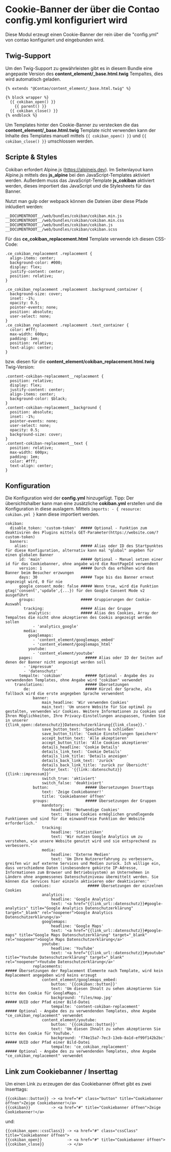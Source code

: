 # Cookie-Banner der über die Contao config.yml konfiguriert wird

Diese Modul erzeugt einen Cookie-Banner der rein über die "config.yml" von contao konfiguriert und eingebunden wird.

## Twig-Support

Um den Twig-Support zu gewährleisten gibt es in diesem Bundle eine angepaste Version des **content\_element/\_base.html.twig** Tempaltes, dies wird automatisch geladen.

```
{% extends "@Contao/content_element/_base.html.twig" %}

{% block wrapper %}
  {{ cokiban_open() }}
    {{ parent() }}
  {{ cokiban_close() }}
{% endblock %}
```

Um Templates hinter den Cookie-Banner zu verstecken die das **content\_element/\_base.html.twig** Template nicht verwenden kann der Inhalte des Templates manuell mittels ``{{ cokiban_open() }}`` und ``{{ cokiban_close() }}`` umschlossen werden.

## Scripte & Styles

Cokiban erfordert Alpine.js (<https://alpinejs.dev>). Im Seitenlayout kann Alpine.js mittels des **js_alpine** bei den JavaScript-Templates aktiviert werden. Außerdem muss das JavaScript-Template **js_cokiban** aktiviert werden, dieses importiert das JavaScript und die Stylesheets für das Banner.

Nutzt man gulp oder webpack können die Dateien über diese Pfade inkludiert werden:

```
__DOCUMENTROOT__/web/bundles/cokiban/cokiban.min.js
__DOCUMENTROOT__/web/bundles/cokiban/cokiban.min.css
__DOCUMENTROOT__/web/bundles/cokiban/cokiban.js
__DOCUMENTROOT__/web/bundles/cokiban/cokiban.scss
```

Für das **ce\_cokiban\_replacement.html** Template verwende ich diesen CSS-Code:

```
.ce_cokiban_replacement .replacement {
  align-items: center;
  background-color: #000;
  display: flex;
  justify-content: center;
  position: relative;
}

.ce_cokiban_replacement .replacement .background_container {
  background-size: cover;
  inset: -1%;
  opacity: 0.5;
  pointer-events: none;
  position: absolute;
  user-select: none;
}
.ce_cokiban_replacement .replacement .text_container {
  color: #fff;
  max-width: 600px;
  padding: 1em;
  position: relative;
  text-align: center;
}
```

bzw. diesen für die **content\_element/cokiban\_replacement.html.twig** Twig-Version:

```
.content-cokiban-replacement__replacement {
  position: relative;
  display: flex;
  justify-content: center;
  align-items: center;
  background-color: $black;
}
.content-cokiban-replacement__background {
  position: absolute;
  inset: -1%;
  pointer-events: none;
  user-select: none;
  opacity: 0.5;
  background-size: cover;
}
.content-cokiban-replacement__text {
  position: relative;
  max-width: 600px;
  padding: 1em;
  color: #fff;
  text-align: center;
}
```

## Konfiguration

Die Konfiguration wird der **config.yml** hinzugefügt. Tipp: Der übersichtshalber kann man eine zusätzliche **cokiban.yml** erstellen und die Konfiguration in diese auslagern. Mittels `imports: - { resource: cokiban.yml }` kann diese importiert werden.

```
cokiban:
  disable_token: 'custom-token'  ##### Optional - Funktion zum deaktiviren des Plugins mittels GET-Parameter(https://website.com/?custom-token)
  banners:
    alias:                       ##### Alias oder ID des Startpunktes für diese Konfiguration, alternativ kann mal "global" angeben für einen globalen Banner
      id: 'main'                 ##### Optional - Manuel setzen einer id für das Cookiebanner, ohne angabe wird die RootPageId verwendent
      version: 1                 ##### Durch das erhöhen wird das Banner beim Besucher erzwungen
      days: 30                   ##### Tage bis das Banner erneut angezeigt wird, 0 für nie
      google_consent_mode: false ##### Wenn true, wird die Funktion gtag('consent','update',{...}) für den Google Consent Mode v2 ausgeführt
      groups:                    ##### Gruppierungen der Cookie-Auswahl
        tracking:                ##### Alias der Gruppe
          analytics:             ##### Alias des Cookies, Array der Tempaltes die nicht ohne akzeptieren des Cookis angezeigt werden sollen
            - 'analytics_google'
        media:
          googlemaps:
            - 'content_element/googlemaps_embed'
            - 'content_element/googlemaps_html'
          youtube:
            - 'content_element/youtube'
      pages:                       ##### Alias oder ID der Seiten auf denen der Banner nicht angezeigt werden soll
        - 'impressum'
        - 'datenschutz'
      tempalte: 'cokiban'          ##### Optional - Angabe des zu verwendenden Templates, ohne Angabe wird "cokiban" verwendet
    translations:                  ##### Übersetzungen
        de:                        ##### Kürzel der Sprache, als fallback wird die erste angegeben Sprache verwendent 
            banner:
                main_headline: 'Wir verwenden Cookies'
                main_text: 'Um unsere Website für Sie optimal zu gestalten, verwenden wir Cookies. Weitere Informationen zu Cookies und Ihren Möglichkeiten, Ihre Privacy-Einstellungen anzupassen, finden Sie in unserer {{link_open::datenschutz}}Datenschutzerklärung{{link_close}}.'
                save_button_text: 'Speichern & schließen'
                save_button_title: 'Cookie Einstellungen Speichern'
                accept_button_text: 'Alle akzeptieren'
                accept_button_title: 'Alle Cookies akzeptieren'
                details_headline: 'Cookie Details'
                details_link_text: 'Cookie Details'
                details_link_title: 'Details anzeigen'
                details_back_link_text: 'zurück'
                details_back_link_title: 'zurück zur Übersicht'
                footer_text: '{{link::datenschutz}} {{link::impressum}}'
                switch_true: 'aktiviert'
                switch_false: 'deaktiviert'
            button:                ##### Übersetzungen Inserttags
                text: 'Zeige Cookiebanner!'
                title: 'Cookiebanner öffnen'
            groups:                ##### Übersetzungen der Gruppen
                mandotory:
                    headline: 'Notwendige Cookies'
                    text: 'Diese Cookies ermöglichen grundlegende Funktionen und sind für die einwandfreie Funktion der Website erforderlich.'
                tracking:
                    headline: 'Statistiken'
                    text: 'Wir nutzen Google Analytics um zu verstehen, wie unsere Website genutzt wird und sie entsprechend zu verbessern.'
                media:
                    headline: 'Externe Medien'
                    text: 'Um Ihre Nutzererfahrung zu verbessern, greifen wir auf externe Services und Medien zurück. Ich willige ein, dass verschiedene Daten (insbesondere gekürzte IP-Adresse, Informationen zum Browser und Betriebssystem) an Unternehmen in Ländern ohne angemessenes Datenschutzniveau übermittelt werden. Sie können die Services hier einzeln aktivieren oder deaktivieren:'
            cookies:                ##### Übersetzungen der einzelnen Cookies
                analytics:
                    headline: 'Google Analytics'
                    text: '<a href="{{link_url::datenschutz}}#google-analytics" title="Google Analytics Datenschutzerklärung" target="_blank" rel="noopener">Google Analytics Datenschutzerklärung</a>'
                googlemaps:
                    headline: 'Google Maps'
                    text: '<a href="{{link_url::datenschutz}}#google-maps" title="Google Maps Datenschutzerklärung" target="_blank" rel="noopener">Google Maps Datenschutzerklärung</a>'
                youtube:
                    headline: 'YouTube'
                    text: '<a href="{{link_url::datenschutz}}#youtube" title="Youtube Datenschutzerklärung" target="_blank" rel="noopener">Youtube Datenschutzerklärung</a>'
            replacements:                                                       ##### Übersetzungen der Replacement Elemente nach Template, wird kein Replacement angegeben wird keins erzeugt
                content_element/googlemaps_embed:
                    button: '{{cokiban::button}}'
                    text: 'Um diesen Ihnalt zu sehen akzeptieren Sie bitte den Cookie für GoogleMaps.'
                    background: 'files/map.jpg'                                 ##### UUID oder Pfad einer Bild-Datei
                    tempalte: 'content-cokiban-replacement'                     ##### Optional - Angabe des zu verwendenden Templates, ohne Angabe "ce_cokiban_replacement" verwendet
                content_element/youtube:
                    button: '{{cokiban::button}}'
                    text: 'Um diesen Ihnalt zu sehen akzeptieren Sie bitte den Cookie für YouTube.'
                    background: 'f74e15a7-7ec3-13eb-8a1d-ef99f142b2bc'          ##### UUID oder Pfad einer Bild-Datei
                    tempalte: 'ce_cokiban_replacement'                          ##### Optional - Angabe des zu verwendenden Templates, ohne Angabe "ce_cokiban_replacement" verwendet

```

## Link zum Cookiebanner / Inserttag

Um einen Link zu erzeugen der das Cookiebanner öffnet gibt es zwei Inserttags:

```
{{cokiban::button}} -> <a href="#" class="button" title="Cookiebanner öffnen">Zeige Cookiebanner!</a>
{{cokiban}}         -> <a href="#" title="Cookiebanner öffnen">Zeige Cookiebanner!</a>
```
und:

```
{{cokiban_open::cssClass}} -> <a href="#" class="cssClass" title="Cookiebanner öffnen">
{{cokiban_open}}           -> <a href="#" title="Cookiebanner öffnen">
{{cokiban_close}}          -> </a>
```
